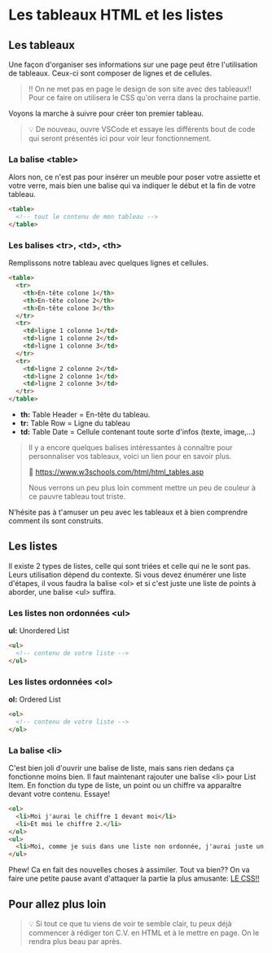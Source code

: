 # Les tableaux HTML et les listes

## Les tableaux

Une façon d'organiser ses informations sur une page peut être l'utilisation de tableaux. Ceux-ci sont composer de lignes et de cellules.

> :bangbang: On ne met pas en page le design de son site avec des tableaux!! Pour ce faire on utilisera le CSS qu'on verra dans la prochaine partie.

Voyons la marche à suivre pour créer ton premier tableau. 

> :bulb: De nouveau, ouvre VSCode et essaye les différents bout de code qui seront présentés ici pour voir leur fonctionnement.

### La balise \<table>

Alors non, ce n'est pas pour insérer un meuble pour poser votre assiette et votre verre, mais bien une balise qui va indiquer le début et la fin de votre tableau.

```html
<table>
  <!-- tout le contenu de mon tableau -->
</table>
```

### Les balises \<tr>, \<td>, \<th>

Remplissons notre tableau avec quelques lignes et cellules.

```html
<table>
  <tr>
    <th>En-tête colone 1</th>
    <th>En-tête colone 2</th>
    <th>En-tête colone 3</th>
  </tr>
  <tr>
    <td>ligne 1 colonne 1</td>
    <td>ligne 1 colonne 2</td>
    <td>ligne 1 colonne 3</td>
  </tr> 
  <tr>
    <td>ligne 2 colonne 2</td>
    <td>ligne 2 colonne 1</td>
    <td>ligne 2 colonne 3</td>
  </tr>
</table>
```

* **th:** Table Header = En-tête du tableau.
* **tr:** Table Row = Ligne du tableau
* **td:** Table Date = Cellule contenant toute sorte d'infos (texte, image,...)

> Il y a encore quelques balises intéressantes à connaître pour personnaliser vos tableaux, voici un lien pour en savoir plus.
>
> :book: https://www.w3schools.com/html/html_tables.asp
>
> Nous verrons un peu plus loin comment mettre un peu de couleur à ce pauvre tableau tout triste.

N'hésite pas à t'amuser un peu avec les tableaux et à bien comprendre comment ils sont construits.

## Les listes

Il existe 2 types de listes, celle qui sont triées et celle qui ne le sont pas. Leurs utilisation dépend du contexte. Si vous devez énumérer une liste d'étapes, il vous faudra la balise \<ol> et si c'est juste une liste de points à aborder, une balise \<ul> suffira.

### Les listes non ordonnées \<ul>

**ul:** Unordered List

```html
<ul>
  <!-- contenu de votre liste -->
</ul>
```

### Les listes ordonnées \<ol>

**ol:** Ordered List

```html
<ol>
  <!-- contenu de votre liste -->
</ol>
```

### La balise \<li>

C'est bien joli d'ouvrir une balise de liste, mais sans rien dedans ça fonctionne moins bien. Il faut maintenant rajouter une balise \<li> pour List Item. En fonction du type de liste, un point ou un chiffre va apparaître devant votre contenu. Essaye!

```html
<ol>
  <li>Moi j'aurai le chiffre 1 devant moi</li>
  <li>Et moi le chiffre 2.</li>
</ol>
<ul>
  <li>Moi, comme je suis dans une liste non ordonnée, j'aurai juste un point.</li>
</ul>
```

Phew! Ca en fait des nouvelles choses à assimiler. Tout va bien?? On va faire une petite pause avant d'attaquer la partie la plus amusante: [LE CSS!!](theorie-css.md)

## Pour allez plus loin

> :bulb: Si tout ce que tu viens de voir te semble clair, tu peux déjà commencer à rédiger ton C.V. en HTML et à le mettre en page. On le rendra plus beau par après.